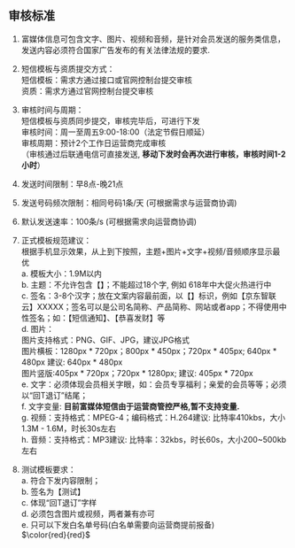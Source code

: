 ## 审核标准<br>
1.	富媒体信息可包含文字、图片、视频和音频，是针对会员发送的服务类信息，发送内容必须符合国家广告发布的有关法律法规的要求.  

2.	短信模板与资质提交方式：  
短信模板：需求方通过接口或官网控制台提交审核  
资质：需求方通过官网控制台提交审核  

3.	审核时间与周期：  
短信模板与资质同步提交，审核完毕后，可进行下发  
审核时间：周一至周五9:00-18:00（法定节假日顺延）  
审核周期：预计2个工作日运营商完成审核  
（审核通过后联通电信可直接发送, **移动下发时会再次进行审核，审核时间1-2小时**）  

4.	发送时间限制：早8点-晚21点  

5.	发送号码频次限制：相同号码1条/天 (可根据需求与运营商协调)  

6.	默认发送速率：100条/s (可根据需求向运营商协调)  

7.	正式模板规范建议：  
根据手机显示效果，从上到下按照，主题+图片+文字+视频/音频顺序显示最优  
a. 模板大小：1.9M以内  
b. 主题：不允许包含【】；不能超过18个字, 例如 618年中大促火热进行中  
c. 签名：3-8个汉字；放在文案内容最前面，以【】标识，例如【京东智联云】XXXXX；签名可以是公司名简称、产品简称、网站或者app；不得使用中性签名；如：【短信通知】、【恭喜发财】等  
d. 图片：  
图片支持格式：PNG、GIF、JPG，建议JPG格式  
图片横板：1280px * 720px；800px * 450px；720px * 405px; 640px * 480px 建议: 640px * 480px  
图片竖版:405px * 720px；720px * 1280px; 建议: 405px * 720px  
e. 文字：必须体现会员相关字眼，如：会员专享福利；亲爱的会员等等；必须以“回T退订”结尾；  
f. 文字变量: **目前富媒体短信由于运营商管控严格,暂不支持变量.**  
g. 视频：支持格式：MPEG-4；编码格式：H.264建议: 比特率410kbs，大小1.3M - 1.6M，时长30s左右  
h. 音频：支持格式：MP3建议: 比特率：32kbs，时长60s，大小200~500kb左右  

8.	测试模板要求：  
a. 符合下发内容限制；  
b. 签名为【测试】  
c. 体现“回T退订”字样  
d. 必须包含图片或视频，两者兼有亦可  
e. 只可以下发白名单号码(白名单需要向运营商提前报备)  
$\color{red}{red}$
